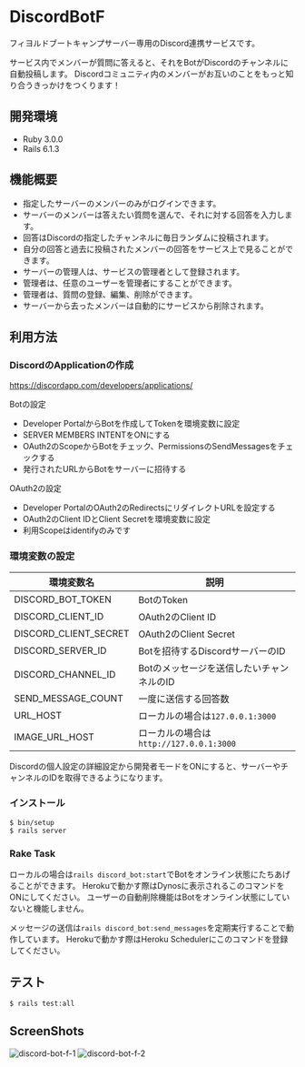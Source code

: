 # DiscordBotF

フィヨルドブートキャンプサーバー専用のDiscord連携サービスです。

サービス内でメンバーが質問に答えると、それをBotがDiscordのチャンネルに自動投稿します。
Discordコミュニティ内のメンバーがお互いのことをもっと知り合うきっかけをつくります！

## 開発環境

- Ruby 3.0.0
- Rails 6.1.3

## 機能概要

- 指定したサーバーのメンバーのみがログインできます。
- サーバーのメンバーは答えたい質問を選んで、それに対する回答を入力します。
- 回答はDiscordの指定したチャンネルに毎日ランダムに投稿されます。
- 自分の回答と過去に投稿されたメンバーの回答をサービス上で見ることができます。
- サーバーの管理人は、サービスの管理者として登録されます。
- 管理者は、任意のユーザーを管理者にすることができます。
- 管理者は、質問の登録、編集、削除ができます。
- サーバーから去ったメンバーは自動的にサービスから削除されます。

## 利用方法

### DiscordのApplicationの作成

https://discordapp.com/developers/applications/

Botの設定

- Developer PortalからBotを作成してTokenを環境変数に設定
- SERVER MEMBERS INTENTをONにする
- OAuth2のScopeからBotをチェック、PermissionsのSendMessagesをチェックする
- 発行されたURLからBotをサーバーに招待する

OAuth2の設定

- Developer PortalのOAuth2のRedirectsにリダイレクトURLを設定する
- OAuth2のClient IDとClient Secretを環境変数に設定
- 利用Scopeはidentifyのみです

### 環境変数の設定

| 環境変数名            | 説明                                      |
| --------------------- | ----------------------------------------- |
| DISCORD_BOT_TOKEN     | BotのToken                                |
| DISCORD_CLIENT_ID     | OAuth2のClient ID                         |
| DISCORD_CLIENT_SECRET | OAuth2のClient Secret                     |
| DISCORD_SERVER_ID     | Botを招待するDiscordサーバーのID          |
| DISCORD_CHANNEL_ID    | Botのメッセージを送信したいチャンネルのID |
| SEND_MESSAGE_COUNT    | 一度に送信する回答数                      |
| URL_HOST              | ローカルの場合は`127.0.0.1:3000`          |
| IMAGE_URL_HOST        | ローカルの場合は`http://127.0.0.1:3000`   |

Discordの個人設定の詳細設定から開発者モードをONにすると、サーバーやチャンネルのIDを取得できるようになります。

### インストール

```
$ bin/setup
$ rails server
```

### Rake Task

ローカルの場合は`rails discord_bot:start`でBotをオンライン状態にたちあげることができます。
Herokuで動かす際はDynosに表示されるこのコマンドをONにしてください。
ユーザーの自動削除機能はBotをオンライン状態にしていないと機能しません。

メッセージの送信は`rails discord_bot:send_messages`を定期実行することで動作しています。
Herokuで動かす際はHeroku Schedulerにこのコマンドを登録してください。

## テスト

```
$ rails test:all
```

## ScreenShots
![discord-bot-f-1](https://user-images.githubusercontent.com/66161651/124405816-8f02b500-dd7a-11eb-9491-ed32dbae5982.png)
![discord-bot-f-2](https://user-images.githubusercontent.com/66161651/124405827-95912c80-dd7a-11eb-9761-e97ec6d518b7.png)

